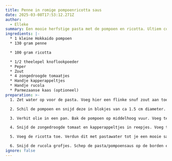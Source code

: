 ```yaml
---
title: Penne in romige pompoenricotta saus
date: 2025-03-08T17:53:12.271Z
author:
  - Elleke
summary: Een mooie herfstige pasta met de pompoen en ricotta. Ultiem comfortfood.
ingredients: |-
  * 1 kleine Hokkaido pompoen
  * 130 gram penne

  * 100 gram ricotta

  * 1/2 theelepel knoflookpoeder
  * Peper
  * Zout
  * 4 zongedroogde tomaatjes
  * Handje kapperappeltjes
  * Handje rucola
  * Parmezaanse kaas (optioneel)
preparation: >-
  1. Zet water op voor de pasta. Voeg hier een flinke snuf zout aan toe. 

  2. Schil de pompoen en snijd deze in blokjes van ca 1.5 cm diameter. 

  3. Verhit olie in een pan. Bak de pompoen op middelhoog vuur. Voeg tegelijkertijd de pasta toe aan het kokende water.

  4. Snijd de zongedroogde tomaat en kapperappeltjes in reepjes. Voeg toe aan de pompoen wanneer deze zacht begint te worden. Breng het geheel vervolgens op smaak met knoflookpoeder en peper. Bak nog 1 minuut. 

  5. Voeg de ricotta toe. Verdun dit met pastawater tot je een mooie saus krijgt op eigen gewenste dikte. Voeg de pasta toe aan de pompoen wanneer de saus op jouw gewenste dikte is. 

  6. Snijd de rucola grofjes. Schep de pasta/pompoensaus op de borden en garneer met de rucola en eventueel wat geraspte parmezaanse kaas.
ignore: false
---
```

